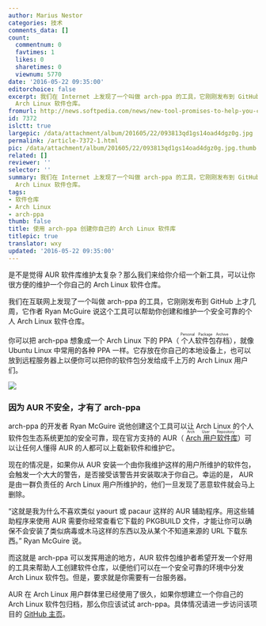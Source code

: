 ```yaml
---
author: Marius Nestor
categories: 技术
comments_data: []
count:
  commentnum: 0
  favtimes: 1
  likes: 0
  sharetimes: 0
  viewnum: 5770
date: '2016-05-22 09:35:00'
editorchoice: false
excerpt: 我们在 Internet 上发现了一个叫做 arch-ppa 的工具，它刚刚发布到 GitHub 上才几周，它作者 Ryan McGuire 说它可以帮助你创建和维护一个安全可靠的个人
  Arch Linux 软件仓库。
fromurl: http://news.softpedia.com/news/new-tool-promises-to-help-you-create-your-own-arch-linux-package-repositories-504257.shtml
id: 7372
islctt: true
largepic: /data/attachment/album/201605/22/093813qd1gs14oad4dgz0g.jpg
permalink: /article-7372-1.html
pic: /data/attachment/album/201605/22/093813qd1gs14oad4dgz0g.jpg.thumb.jpg
related: []
reviewer: ''
selector: ''
summary: 我们在 Internet 上发现了一个叫做 arch-ppa 的工具，它刚刚发布到 GitHub 上才几周，它作者 Ryan McGuire 说它可以帮助你创建和维护一个安全可靠的个人
  Arch Linux 软件仓库。
tags:
- 软件仓库
- Arch Linux
- arch-ppa
thumb: false
title: 使用 arch-ppa 创建你自己的 Arch Linux 软件库
titlepic: true
translator: wxy
updated: '2016-05-22 09:35:00'
---
```


是不是觉得 AUR 软件库维护太复杂？那么我们来给你介绍一个新工具，可以让你很方便的维护一个你自己的 Arch Linux 软件仓库。


我们在互联网上发现了一个叫做 arch-ppa 的工具，它刚刚发布到 GitHub 上才几周，它作者 Ryan McGuire 说这个工具可以帮助你创建和维护一个安全可靠的个人 Arch Linux 软件仓库。


你可以把 arch-ppa 想象成一个 Arch Linux 下的 PPA（<ruby> 个人软件包存档 <rp>  （ </rp> <rt>  Personal Package Archive </rt> <rp>  ） </rp></ruby>），就像 Ubuntu Linux 中常用的各种 PPA 一样。它存放在你自己的本地设备上，也可以放到远程服务器上以便你可以把你的软件包分发给成千上万的 Arch Linux 用户们。


![](/data/attachment/album/201605/22/093813qd1gs14oad4dgz0g.jpg)


### 因为 AUR 不安全，才有了 arch-ppa


arch-ppa 的开发者 Ryan McGuire 说他创建这个工具可以让 Arch Linux 的个人软件包生态系统更加的安全可靠，现在官方支持的 AUR（<ruby> <a href="https://aur.archlinux.org/">  Arch 用户软件库 </a> <rp>  （ </rp> <rt>  Arch User Repository </rt></ruby>）可以让任何人懂得 AUR 的人都可以上载新软件和维护它。


现在的情况是，如果你从 AUR 安装一个由你我维护这样的用户所维护的软件包，会触发一个大大的警告，是否接受该警告并安装取决于你自己。幸运的是， AUR 是由一群负责任的 Arch Linux 用户所维护的，他们一旦发现了恶意软件就会马上删除。


“这就是我为什么不喜欢类似 yaourt 或 pacaur 这样的 AUR 辅助程序。用这些辅助程序来使用 AUR 需要你经常查看它下载的 PKGBUILD 文件，才能让你可以确保不会安装了类似病毒或木马这样的东西以及从某个不知道来源的 URL 下载东西。” Ryan McGuire 说。


而这就是 arch-ppa 可以发挥用途的地方，AUR 软件包维护者希望开发一个好用的工具来帮助人工创建软件仓库，以便他们可以在一个安全可靠的环境中分发 Arch Linux 软件包。但是，要求就是你需要有一台服务器。


AUR 在 Arch Linux 用户群体里已经使用了很久，如果你想建立一个你自己的 Arch Linux 软件包归档，那么你应该试试 arch-ppa。具体情况请进一步访问该项目的 [GitHub 主页](https://github.com/EnigmaCurry/arch-ppa)。